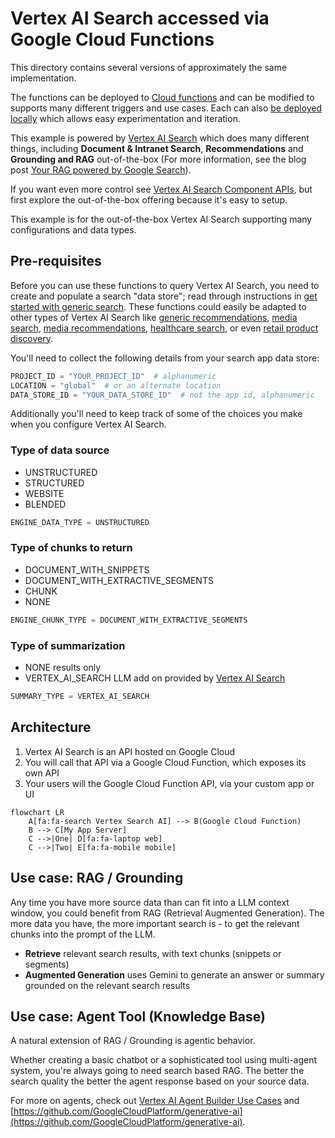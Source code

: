 # Vertex AI Search accessed via Google Cloud Functions

This directory contains several versions of approximately the same
implementation.

The functions can be deployed to
[Cloud functions](https://cloud.google.com/functions/) and can be modified to
supports many different triggers and use cases. Each can also
[be deployed locally](https://cloud.google.com/functions/docs/running/overview)
which allows easy experimentation and iteration.

This example is powered by
[Vertex AI Search](https://cloud.google.com/generative-ai-app-builder/docs/enterprise-search-introduction)
which does many different things, including **Document & Intranet Search**,
**Recommendations** and **Grounding and RAG** out-of-the-box (For more
information, see the blog post
[Your RAG powered by Google Search](https://cloud.google.com/blog/products/ai-machine-learning/rags-powered-by-google-search-technology-part-1)).

If you want even more control see
[Vertex AI Search Component APIs](https://cloud.google.com/generative-ai-app-builder/docs/builder-apis),
but first explore the out-of-the-box offering because it's easy to setup.

This example is for the out-of-the-box Vertex AI Search supporting many
configurations and data types.

## Pre-requisites

Before you can use these functions to query Vertex AI Search, you need to create
and populate a search "data store"; read through instructions in
[get started with generic search](https://cloud.google.com/generative-ai-app-builder/docs/try-enterprise-search).
These functions could easily be adapted to other types of Vertex AI Search like
[generic recommendations](https://cloud.google.com/generative-ai-app-builder/docs/try-generic-recommendations),
[media search](https://cloud.google.com/generative-ai-app-builder/docs/try-media-search),
[media recommendations](https://cloud.google.com/generative-ai-app-builder/docs/try-media-recommendations),
[healthcare search](https://cloud.google.com/generative-ai-app-builder/docs/create-data-store-hc),
or even
[retail product discovery](https://cloud.google.com/solutions/retail-product-discovery#documentation).

You'll need to collect the following details from your search app data store:

```python
PROJECT_ID = "YOUR_PROJECT_ID"  # alphanumeric
LOCATION = "global"  # or an alternate location
DATA_STORE_ID = "YOUR_DATA_STORE_ID"  # not the app id, alphanumeric
```

Additionally you'll need to keep track of some of the choices you make when you
configure Vertex AI Search.

### Type of data source

<!-- textlint-disable -->

- UNSTRUCTURED
- STRUCTURED
- WEBSITE
- BLENDED

<!-- textlint-enable -->

```python
ENGINE_DATA_TYPE = UNSTRUCTURED
```

### Type of chunks to return

- DOCUMENT_WITH_SNIPPETS
- DOCUMENT_WITH_EXTRACTIVE_SEGMENTS
- CHUNK
- NONE

```python
ENGINE_CHUNK_TYPE = DOCUMENT_WITH_EXTRACTIVE_SEGMENTS
```

### Type of summarization

- NONE results only
- VERTEX_AI_SEARCH LLM add on provided by
[Vertex AI Search](https://cloud.google.com/generative-ai-app-builder/docs/enterprise-search-introduction)
<!-- NOT ready yet
- GENERATE_GROUNDED_ANSWERS use the
  [Generate grounded answers with RAG](https://cloud.google.com/generative-ai-app-builder/docs/grounded-gen)
  provided by
  [Vertex AI Search Builder APIs](https://cloud.google.com/generative-ai-app-builder/docs/builder-apis)
- GEMINI use one of the Gemini models to generate an answer from the results -->

```python
SUMMARY_TYPE = VERTEX_AI_SEARCH
```

## Architecture

1. Vertex AI Search is an API hosted on Google Cloud
2. You will call that API via a Google Cloud Function, which exposes its own API
3. Your users will the Google Cloud Function API, via your custom app or UI

```mermaid
flowchart LR
    A[fa:fa-search Vertex Search AI] --> B(Google Cloud Function)
    B --> C[My App Server]
    C -->|One| D[fa:fa-laptop web]
    C -->|Two| E[fa:fa-mobile mobile]
```

## Use case: RAG / Grounding

Any time you have more source data than can fit into a LLM context window, you
could benefit from RAG (Retrieval Augmented Generation). The more data you have,
the more important search is - to get the relevant chunks into the prompt of the
LLM.

- **Retrieve** relevant search results, with text chunks (snippets or segments)
- **Augmented Generation** uses Gemini to generate an answer or summary grounded
  on the relevant search results

## Use case: Agent Tool (Knowledge Base)

A natural extension of RAG / Grounding is agentic behavior.

Whether creating a basic chatbot or a sophisticated tool using multi-agent
system, you're always going to need search based RAG. The better the search
quality the better the agent response based on your source data.

For more on agents, check out
[Vertex AI Agent Builder Use Cases](https://cloud.google.com/products/agent-builder?hl=en#common-uses)
and
[https://github.com/GoogleCloudPlatform/generative-ai](https://github.com/GoogleCloudPlatform/generative-ai).
